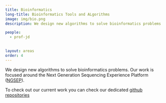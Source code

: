 ```yaml
---
title: Bioinformatics
long-title: Bioinformatics Tools and ALgorithms
image: img/bio.png
description: We design new algorithms to solve bioinformatics problems

people:
  - prof-jd
  
  
layout: areas
order: 4
---
```


We design new algorithms to solve bioinformatics problems. Our work is focused around the Next Generation Sequencing Experience Platform ([NGSEP](https://sourceforge.net/p/ngsep/wiki/Home/)).

To check out our current work you can check our dedicated [github repositories](https://github.com/orgs/FLAGlab/teams/bioinformatics)
